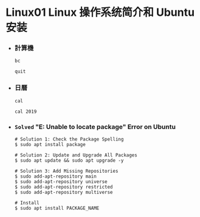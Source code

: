 Linux01 Linux 操作系统简介和 Ubuntu 安装
=====
* ### 計算機
    ```
    bc

    quit
    ```
* ### 日曆
    ```
    cal

    cal 2019
    ```
* ### ```Solved``` "E: Unable to locate package" Error on Ubuntu
    ```
    # Solution 1: Check the Package Spelling
    $ sudo apt install package

    # Solution 2: Update and Upgrade All Packages
    $ sudo apt update && sudo apt upgrade -y

    # Solution 3: Add Missing Repositories
    $ sudo add-apt-repository main
    $ sudo add-apt-repository universe
    $ sudo add-apt-repository restricted
    $ sudo add-apt-repository multiverse

    # Install
    $ sudo apt install PACKAGE_NAME
    ```
<br />
